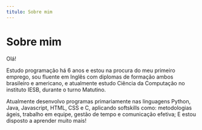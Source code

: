 ```yaml
---
titulo: Sobre mim
---
```

# Sobre mim

Olá!

Estudo programação há 6 anos e estou na procura do meu primeiro emprego, sou fluente em Inglês com diplomas de formação ambos brasileiro e americano, e atualmente estudo Ciência da Computação no instituto IESB, durante o turno Matutino.

Atualmente desenvolvo programas primariamente nas linguagens Python, Java, Javascript, HTML, CSS e C, aplicando softskills como: metodologias ágeis, trabalho em equipe, gestão de tempo e comunicação efetiva; E estou disposto a aprender muito mais!
